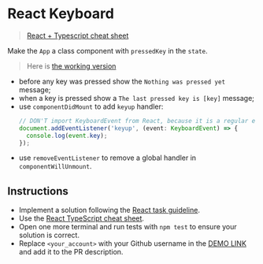 # React Keyboard

> [React + Typescript cheat sheet](https://mate-academy.github.io/fe-program/js/extra/react-typescript)

Make the `App` a class component with `pressedKey` in the `state`.

> Here is [the working version](https://mate-academy.github.io/react_keyboard/)

- before any key was pressed show the `Nothing was pressed yet` message;
- when a key is pressed show a `The last pressed key is [key]` message;
- use `componentDidMount` to add `keyup` handler:
    ```ts
    // DON'T import KeyboardEvent from React, because it is a regular event
    document.addEventListener('keyup', (event: KeyboardEvent) => {
      console.log(event.key);
    });
    ```
- use `removeEventListener` to remove a global handler in `componentWillUnmount`.

## Instructions

- Implement a solution following the [React task guideline](https://github.com/mate-academy/react_task-guideline#react-tasks-guideline).
- Use the [React TypeScript cheat sheet](https://mate-academy.github.io/fe-program/js/extra/react-typescript).
- Open one more terminal and run tests with `npm test` to ensure your solution is correct.
- Replace `<your_account>` with your Github username in the [DEMO LINK](https://TamaraShukalo.github.io/react_keyboard/) and add it to the PR description.
